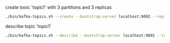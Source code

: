 create tooic 'topic1' with 3 partitions and 3 replicas

```bash
./bin/kafka-topics.sh --create --bootstrap-server localhost:9092 --replication-factor 1 --partitions 3 --topic topic1
```

describe topic 'topic1'

```bash
./bin/kafka-topics.sh --describe --bootstrap-server localhost:9092 --topic topic1
```
